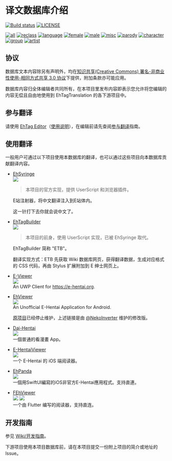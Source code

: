 译文数据库介绍 
==================

[![Build status](../../workflows/build/badge.svg)](../../actions)
[![LICENSE](https://img.shields.io/badge/license-by--nc--sa-orange.svg?logo=creative-commons&logoColor=white)](LICENSE.md)

<!-- [![Commit](https://img.shields.io/endpoint?color=blueviolet&url=https://ehtt.herokuapp.com/database/~badge)](//github.com/EhTagTranslation/Database/tree/master)  -->
[![all](https://img.shields.io/endpoint?color=brightgreen&url=https://ehtt.herokuapp.com/database/all/~badge)](https://ehtt.vercel.app/list/all)
[![reclass](https://img.shields.io/endpoint?color=tomato&url=https://ehtt.herokuapp.com/database/reclass/~badge)](https://ehtt.vercel.app/list/reclass)
[![language](https://img.shields.io/endpoint?color=deepskyblue&url=https://ehtt.herokuapp.com/database/language/~badge)](https://ehtt.vercel.app/list/language)
[![female](https://img.shields.io/endpoint?color=deeppink&url=https://ehtt.herokuapp.com/database/female/~badge)](https://ehtt.vercel.app/list/female)
[![male](https://img.shields.io/endpoint?color=slateblue&url=https://ehtt.herokuapp.com/database/male/~badge)](https://ehtt.vercel.app/list/male)
[![misc](https://img.shields.io/endpoint?color=lightgray&url=https://ehtt.herokuapp.com/database/misc/~badge)](https://ehtt.vercel.app/list/misc)
[![parody](https://img.shields.io/endpoint?color=darkviolet&url=https://ehtt.herokuapp.com/database/parody/~badge)](https://ehtt.vercel.app/list/parody)
[![character](https://img.shields.io/endpoint?color=cadetblue&url=https://ehtt.herokuapp.com/database/character/~badge)](https://ehtt.vercel.app/list/character)
[![group](https://img.shields.io/endpoint?color=darkkhaki&url=https://ehtt.herokuapp.com/database/group/~badge)](https://ehtt.vercel.app/list/group)
[![artist](https://img.shields.io/endpoint?color=chocolate&url=https://ehtt.herokuapp.com/database/artist/~badge)](https://ehtt.vercel.app/list/artist)

## 协议

数据库文本内容除另有声明外，均在[知识共享(Creative Commons) 署名-非商业性使用-相同方式共享 3.0 协议](LICENSE.md)下提供，附加条款亦可能应用。

数据库内容归全体编辑者共同所有，在本项目里发布内容即表示您允许将您编辑的内容无偿且自由地使用到 EhTagTranslation 的各下游项目中。

## 参与翻译

请使用 [EhTag Editor](https://ehtt.vercel.app)（[使用说明](../../../Editor/wiki)），在编辑前请先查阅[参与翻译](../../wiki/参与翻译)指南。

## 使用翻译

一般用户可通过以下项目使用本数据库的翻译，也可以通过这些项目向本数据库贡献翻译内容。

* [EhSyringe](../../../EhSyringe)  
  ![][plat-web]  
  > 本项目的官方实现，提供 UserScript 和浏览器插件。
  
  E站注射器，将中文翻译注入到E站体内。
  
  这一针打下去你就会说中文了。

* [EhTagBuilder](//github.com/Mapaler/EhTagTranslator/wiki/EhTagBuilder)  
  ![][plat-web]  
  > 本项目的前身，使用 UserScript 实现，已被 EhSyringe 取代。

  EhTagBuilder 简称 "ETB"。

  翻译实现方式：ETB 先获取 Wiki 数据库网页，获得翻译数据，生成对应格式的 CSS 代码，再由 Stylus 扩展附加到 E 绅士网页上。

* [E-Viewer](//github.com/OpportunityLiu/E-Viewer)  
  ![][plat-uwp]  
  An UWP Client for <https://e-hentai.org>.

* [EhViewer](//gitlab.com/NekoInverter/EhViewer)  
  ![][plat-android]  
  An Unofficial E-Hentai Application for Android.
  
  [原项目](//github.com/seven332/EhViewer)已经停止维护，上述链接是由 [@NekoInverter](//gitlab.com/NekoInverter)  维护的修改版。

* [Dai-Hentai](//github.com/DaidoujiChen/Dai-Hentai)  
  ![][plat-ios]  
  一個普通的看漫畫 App。
  
* [E-HentaiViewer](//github.com/kayanouriko/E-HentaiViewer)  
  ![][plat-ios]  
  一个 E-Hentai 的 iOS 端阅读器。
  
* [EhPanda](//ehpanda.app)  
  ![][plat-ios]  
  一個用SwiftUI編寫的iOS非官方E-Hentai應用程式。支持直連。
  
* [FEhViewer](https://github.com/honjow/FEhViewer)  
  ![][plat-ios]  ![][plat-android]  
  一个由 Flutter 编写的阅读器，支持直连。
  
  
## 开发指南

参见 [Wiki/开发指南](../../wiki/开发指南)。

下游项目使用本项目数据库前，请在本项目提交一份附上项目的简介或地址的 Issue。

[plat-web]: https://img.shields.io/badge/platform-web-red.svg?logo=javascript
[plat-ios]: https://img.shields.io/badge/platform-iOS-lightgrey.svg?logo=apple
[plat-uwp]: https://img.shields.io/badge/platform-UWP-blue.svg?logo=windows
[plat-android]: https://img.shields.io/badge/platform-Android-brightgreen.svg?logo=android
